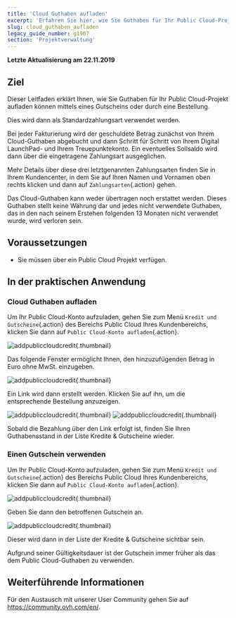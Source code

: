 ```yaml
---
title: 'Cloud Guthaben aufladen'
excerpt: 'Erfahren Sie hier, wie Sie Guthaben für Ihr Public Cloud-Projekt aufladen können'
slug: cloud_guthaben_aufladen
legacy_guide_number: g1907
section: 'Projektverwaltung'
---
```


**Letzte Aktualisierung am 22.11.2019**

## Ziel

Dieser Leitfaden erklärt Ihnen, wie Sie Guthaben für Ihr Public Cloud-Projekt aufladen können mittels eines Gutscheins oder durch eine Bestellung.

Dies wird dann als Standardzahlungsart verwendet werden.

Bei jeder Fakturierung wird der geschuldete Betrag zunächst von Ihrem Cloud-Guthaben abgebucht und dann Schritt für Schritt von Ihrem Digital LaunchPad- und Ihrem Treuepunktekonto. Ein eventuelles Sollsaldo wird dann über die eingetragene Zahlungsart ausgeglichen. 

Mehr Details über diese drei letztgenannten Zahlungsarten finden Sie in Ihrem Kundencenter, in dem Sie auf Ihren Namen und Vornamen oben rechts klicken und dann auf `Zahlungsarten`{.action} gehen.

Das Cloud-Guthaben kann weder übertragen noch erstattet werden. Dieses Guthaben stellt keine Währung dar und jedes nicht verwendete Guthaben, das in den nach seinem Erstehen folgenden 13 Monaten nicht verwendet wurde, wird verloren sein. 

## Voraussetzungen

- Sie müssen über ein Public Cloud Projekt verfügen.


## In der praktischen Anwendung

### Cloud Guthaben aufladen

Um Ihr Public Cloud-Konto aufzuladen, gehen Sie zum Menü `Kredit und Gutscheine`{.action} des Bereichs Public Cloud Ihres Kundenbereichs, klicken Sie dann auf  `Public Cloud-Konto aufladen`{.action}.


![addpubliccloudcredit](images/buycredit1.png){.thumbnail}

Das folgende Fenster ermöglicht Ihnen, den hinzuzufügenden Betrag in Euro ohne MwSt. einzugeben.

![addpubliccloudcredit](images/buycredit2.png){.thumbnail}

Ein Link wird dann erstellt werden. Klicken Sie auf ihn, um die entsprechende Bestellung anzuzeigen.

![addpubliccloudcredit](images/buycredit3.png){.thumbnail}
![addpubliccloudcredit](images/buycredit4.png){.thumbnail}

Sobald die Bezahlung über den Link erfolgt ist, finden Sie Ihren Guthabensstand in der Liste Kredite & Gutscheine wieder.

### Einen Gutschein verwenden

Um Ihr Public Cloud-Konto aufzuladen, gehen Sie zum Menü `Kredit und Gutscheine`{.action} des Bereichs Public Cloud Ihres Kundenbereichs, klicken Sie dann auf  `Public Cloud-Konto aufladen`{.action}.

![addpubliccloudcredit](images/buycredit6.png){.thumbnail}

Geben Sie dann den betroffenen Gutschein an.

![addpubliccloudcredit](images/buycredit7.png){.thumbnail}

Dieser wird dann in der Liste der Kredite & Gutscheine sichtbar sein.

Aufgrund seiner Gültigkeitsdauer ist der Gutschein immer früher als das dem Public Cloud-Guthaben zu verwenden.

## Weiterführende Informationen

Für den Austausch mit unserer User Community gehen Sie auf <https://community.ovh.com/en/>.
